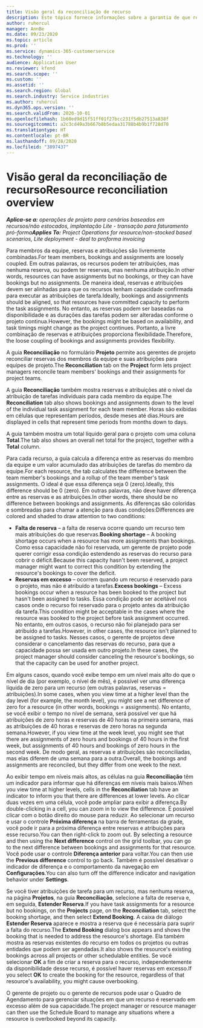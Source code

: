 ```yaml
---
title: Visão geral da reconciliação de recurso
description: Este tópico fornece informações sobre a garantia de que reservas de recursos e atribuições para projetos estejam alinhadas.
author: ruhercul
manager: AnnBe
ms.date: 09/23/2020
ms.topic: article
ms.prod: ''
ms.service: dynamics-365-customerservice
ms.technology: ''
audience: Application User
ms.reviewer: kfend
ms.search.scope: ''
ms.custom: ''
ms.assetid: ''
ms.search.region: Global
ms.search.industry: Service industries
ms.author: ruhercul
ms.dyn365.ops.version: ''
ms.search.validFrom: 2020-10-01
ms.openlocfilehash: 1b60ed9d15f51ff01f27bcc231f5db27513a838f
ms.sourcegitcommit: a2c3cd49a3b667b8b5edaa31788b4b9b1f728d78
ms.translationtype: HT
ms.contentlocale: pt-BR
ms.lasthandoff: 09/28/2020
ms.locfileid: "3897437"
---
```

# <a name="resource-reconciliation-overview"></a><span data-ttu-id="65013-103">Visão geral da reconciliação de recurso</span><span class="sxs-lookup"><span data-stu-id="65013-103">Resource reconciliation overview</span></span>

<span data-ttu-id="65013-104">_**Aplica-se a:** operações de projeto para cenários baseados em recursos/não estocados, implantação Lite - transação para faturamento pró-forma_</span><span class="sxs-lookup"><span data-stu-id="65013-104">_**Applies To:** Project Operations for resource/non-stocked based scenarios, Lite deployment - deal to proforma invoicing_</span></span>

<span data-ttu-id="65013-105">Para membros da equipe, reservas e atribuições são livremente combinadas.</span><span class="sxs-lookup"><span data-stu-id="65013-105">For team members, bookings and assignments are loosely coupled.</span></span> <span data-ttu-id="65013-106">Em outras palavras, os recursos podem ter atribuições, mas nenhuma reserva, ou podem ter reservas, mas nenhuma atribuição.</span><span class="sxs-lookup"><span data-stu-id="65013-106">In other words, resources can have assignments but no bookings, or they can have bookings but no assignments.</span></span> <span data-ttu-id="65013-107">De maneira ideal, reservas e atribuições devem ser alinhadas para que os recursos tenham capacidade confirmada para executar as atribuições de tarefa.</span><span class="sxs-lookup"><span data-stu-id="65013-107">Ideally, bookings and assignments should be aligned, so that resources have committed capacity to perform the task assignments.</span></span> <span data-ttu-id="65013-108">No entanto, as reservas podem ser baseadas na disponibilidade e as durações das tarefas podem ser alteradas conforme o projeto continua.</span><span class="sxs-lookup"><span data-stu-id="65013-108">However, the bookings might be based on availability, and task timings might change as the project continues.</span></span> <span data-ttu-id="65013-109">Portanto, a livre combinação de reservas e atribuições proporciona flexibilidade.</span><span class="sxs-lookup"><span data-stu-id="65013-109">Therefore, the loose coupling of bookings and assignments provides flexibility.</span></span>

<span data-ttu-id="65013-110">A guia **Reconciliação** no formulário **Projeto** permite aos gerentes de projeto reconciliar reservas dos membros da equipe e suas atribuições para equipes de projeto.</span><span class="sxs-lookup"><span data-stu-id="65013-110">The **Reconciliation** tab on the **Project** form lets project managers reconcile team members' bookings and their assignments for project teams.</span></span>

<span data-ttu-id="65013-111">A guia **Reconciliação** também mostra reservas e atribuições até o nível da atribuição de tarefas individuais para cada membro da equipe.</span><span class="sxs-lookup"><span data-stu-id="65013-111">The **Reconciliation** tab also shows bookings and assignments down to the level of the individual task assignment for each team member.</span></span> <span data-ttu-id="65013-112">Horas são exibidas em células que representam períodos, desde meses até dias.</span><span class="sxs-lookup"><span data-stu-id="65013-112">Hours are displayed in cells that represent time periods from months down to days.</span></span>

<span data-ttu-id="65013-113">A guia também mostra um total líquido geral para o projeto com uma coluna **Total**.</span><span class="sxs-lookup"><span data-stu-id="65013-113">The tab also shows an overall net total for the project, together with a **Total** column.</span></span>

<span data-ttu-id="65013-114">Para cada recurso, a guia calcula a diferença entre as reservas do membro da equipe e um valor acumulado das atribuições de tarefas do membro da equipe.</span><span class="sxs-lookup"><span data-stu-id="65013-114">For each resource, the tab calculates the difference between the team member's bookings and a rollup of the team member's task assignments.</span></span> <span data-ttu-id="65013-115">O ideal é que essa diferença seja 0 (zero).</span><span class="sxs-lookup"><span data-stu-id="65013-115">Ideally, this difference should be 0 (zero).</span></span> <span data-ttu-id="65013-116">Em outras palavras, não deve haver diferença entre as reservas e as atribuições.</span><span class="sxs-lookup"><span data-stu-id="65013-116">In other words, there should be no difference between bookings and assignments.</span></span> <span data-ttu-id="65013-117">As diferenças são coloridas e sombreadas para chamar a atenção para duas condições:</span><span class="sxs-lookup"><span data-stu-id="65013-117">Differences are colored and shaded to draw attention to two conditions:</span></span>

- <span data-ttu-id="65013-118">**Falta de reserva** – a falta de reserva ocorre quando um recurso tem mais atribuições do que reservas.</span><span class="sxs-lookup"><span data-stu-id="65013-118">**Booking shortage** – A booking shortage occurs when a resource has more assignments than bookings.</span></span> <span data-ttu-id="65013-119">Como essa capacidade não foi reservada, um gerente de projeto pode querer corrigir essa condição estendendo as reservas do recurso para cobrir o déficit.</span><span class="sxs-lookup"><span data-stu-id="65013-119">Because this capacity hasn't been reserved, a project manager might want to correct this condition by extending the resource's bookings to cover the deficit.</span></span>
- <span data-ttu-id="65013-120">**Reservas em excesso** – ocorrem quando um recurso é reservado para o projeto, mas não é atribuído a tarefas.</span><span class="sxs-lookup"><span data-stu-id="65013-120">**Excess bookings** – Excess bookings occur when a resource has been booked to the project but hasn't been assigned to tasks.</span></span> <span data-ttu-id="65013-121">Essa condição pode ser aceitável nos casos onde o recurso foi reservado para o projeto antes da atribuição da tarefa.</span><span class="sxs-lookup"><span data-stu-id="65013-121">This condition might be acceptable in the cases where the resource was booked to the project before task assignment occurred.</span></span> <span data-ttu-id="65013-122">No entanto, em outros casos, o recurso não foi planejado para ser atribuído a tarefas.</span><span class="sxs-lookup"><span data-stu-id="65013-122">However, in other cases, the resource isn't planned to be assigned to tasks.</span></span> <span data-ttu-id="65013-123">Nesses casos, o gerente de projetos deve considerar o cancelamento das reservas do recurso, para que a capacidade possa ser usada em outro projeto.</span><span class="sxs-lookup"><span data-stu-id="65013-123">In these cases, the project manager should consider canceling the resource's bookings, so that the capacity can be used for another project.</span></span>

<span data-ttu-id="65013-124">Em alguns casos, quando você exibe tempo em um nível mais alto do que o nível de dia (por exemplo, o nível de mês), é possível ver uma diferença líquida de zero para um recurso (em outras palavras, reservas = atribuições).</span><span class="sxs-lookup"><span data-stu-id="65013-124">In some cases, when you view time at a higher level than the day level (for example, the month level), you might see a net difference of zero for a resource (in other words, bookings = assignments).</span></span> <span data-ttu-id="65013-125">No entanto, se você exibir o tempo no nível de semana, será possível ver que há atribuições de zero horas e reservas de 40 horas na primeira semana, mas as atribuições de 40 horas e reservas de zero horas na segunda semana.</span><span class="sxs-lookup"><span data-stu-id="65013-125">However, if you view time at the week level, you might see that there are assignments of zero hours and bookings of 40 hours in the first week, but assignments of 40 hours and bookings of zero hours in the second week.</span></span> <span data-ttu-id="65013-126">De modo geral, as reservas e atribuições são reconciliadas, mas elas diferem de uma semana para a outra.</span><span class="sxs-lookup"><span data-stu-id="65013-126">Overall, the bookings and assignments are reconciled, but they differ from one week to the next.</span></span>

<span data-ttu-id="65013-127">Ao exibir tempo em níveis mais altos, as células na guia **Reconciliação** têm um indicador para informar que há diferenças em níveis mais baixos.</span><span class="sxs-lookup"><span data-stu-id="65013-127">When you view time at higher levels, cells in the **Reconciliation** tab have an indicator to inform you that there are differences at lower levels.</span></span> <span data-ttu-id="65013-128">Ao clicar duas vezes em uma célula, você pode ampliar para exibir a diferença.</span><span class="sxs-lookup"><span data-stu-id="65013-128">By double-clicking in a cell, you can zoom in to view the difference.</span></span> <span data-ttu-id="65013-129">É possível clicar com o botão direito do mouse para reduzir. Ao selecionar um recurso e usar o controle **Próxima diferença** na barra de ferramentas da grade, você pode ir para a próxima diferença entre reservas e atribuições para esse recurso.</span><span class="sxs-lookup"><span data-stu-id="65013-129">You can then right-click to zoom out. By selecting a resource and then using the **Next difference** control on the grid toolbar, you can go to the next difference between bookings and assignments for that resource.</span></span> <span data-ttu-id="65013-130">Você pode usar o controle **Diferença anterior** para voltar.</span><span class="sxs-lookup"><span data-stu-id="65013-130">You can then use the **Previous difference** control to go back.</span></span> <span data-ttu-id="65013-131">Também é possível desativar o indicador de diferença e o comportamento da navegação em **Configurações**.</span><span class="sxs-lookup"><span data-stu-id="65013-131">You can also turn off the difference indicator and navigation behavior under **Settings**.</span></span>


<span data-ttu-id="65013-132">Se você tiver atribuições de tarefa para um recurso, mas nenhuma reserva, na página **Projetos**, na guia **Reconciliação**, selecione a falta de reserva e, em seguida, **Estender Reserva**.</span><span class="sxs-lookup"><span data-stu-id="65013-132">If you have task assignments for a resource but no bookings, on the **Projects** page, on the **Reconciliation** tab, select the booking shortage, and then select **Extend Booking**.</span></span> <span data-ttu-id="65013-133">A caixa de diálogo **Estender Reserva** aparece e mostra a reserva que é necessária para suprir a falta do recurso.</span><span class="sxs-lookup"><span data-stu-id="65013-133">The **Extend Booking** dialog box appears and shows the booking that is needed to address the resource's shortage.</span></span> <span data-ttu-id="65013-134">Ela também mostra as reservas existentes do recurso em todos os projetos ou outras entidades que podem ser agendadas.</span><span class="sxs-lookup"><span data-stu-id="65013-134">It also shows the resource's existing bookings across all projects or other schedulable entities.</span></span> <span data-ttu-id="65013-135">Se você selecionar **OK** a fim de criar a reserva para o recurso, independentemente da disponibilidade desse recurso, é possível haver reservas em excesso.</span><span class="sxs-lookup"><span data-stu-id="65013-135">If you select **OK** to create the booking for the resource, regardless of that resource's availability, you might cause overbooking.</span></span>

<span data-ttu-id="65013-136">O gerente de projeto ou o gerente de recursos pode usar o Quadro de Agendamento para gerenciar situações em que um recurso é reservado em excesso além de sua capacidade.</span><span class="sxs-lookup"><span data-stu-id="65013-136">The project manager or resource manager can then use the Schedule Board to manage any situations where a resource is overbooked beyond its capacity.</span></span>

